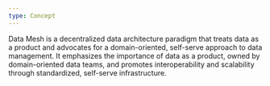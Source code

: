 ```yaml
---
type: Concept
---
```


Data Mesh is a decentralized data architecture paradigm that treats data as a product and advocates for a domain-oriented, self-serve approach to data management. It emphasizes the importance of data as a product, owned by domain-oriented data teams, and promotes interoperability and scalability through standardized, self-serve infrastructure.